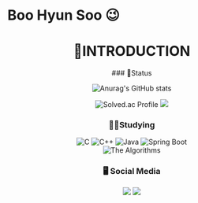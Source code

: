 # Boo Hyun Soo 😉
# <div align=center>🙌INTRODUCTION<div>
<div align=center>
 
 <div>
### 👏Status


![Anurag's GitHub stats](https://github-readme-stats.vercel.app/api?username=HyunSu1768&show_icons=true&theme=radical)

![Solved.ac Profile](http://mazassumnida.wtf/api/v2/generate_badge?boj=azxcv1768)
 <img src="http://mazandi.herokuapp.com/api?handle=azxcv1768&theme=warm"/>
 
 ### 🧑‍💻Studying
![C](https://img.shields.io/badge/C-007396.svg?&style=for-the-badge&logo=C&logoColor=white)
 <img alt="C++" src ="https://img.shields.io/badge/C++-00599C.svg?&style=for-the-badge&logo=C++&logoColor=white"/>
 <img alt="Java" src ="https://img.shields.io/badge/Java-F7DF1E.svg?&style=for-the-badge&logo=Java&logoColor=white"/>
  <img alt="Spring Boot" src ="https://img.shields.io/badge/Spring Boot-6DB33F.svg?&style=for-the-badge&logo=Spring Boot&logoColor=white"/>
  <br>
![The Algorithms](https://img.shields.io/badge/The%20Algorithms-00BCB4.svg?&style=for-the-badge&logo=The%20Algorithms&logoColor=white)

### 🖥 Social Media
  <a href="https://www.instagram.com/hyunsu._.1221/"><img src="https://img.shields.io/badge/Instagram-E4405F?style=flat-square&logo=Instagram&logoColor=white&link=https://www.instagram.com/hyunsu._.1221//"/></a>
  <a href="https://www.youtube.com/channel/UCvflNbK2JMkmIIeQyFsBLng"><img src="https://img.shields.io/badge/YouTube-FF0000?style=flat-square&logo=YouTube&logoColor=white&link=https://www.youtube.com/channel/UCvflNbK2JMkmIIeQyFsBLng"/></a>
  

